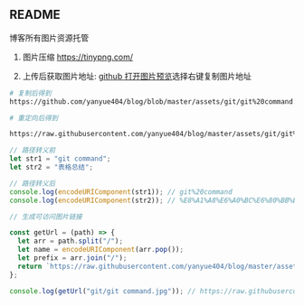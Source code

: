 ## README

博客所有图片资源托管

1. 图片压缩 https://tinypng.com/

2. 上传后获取图片地址: [github 打开图片预览](https://github.com/yanyue404/blog/tree/master/assets)选择右键复制图片地址

```bash
# 复制后得到
https://github.com/yanyue404/blog/blob/master/assets/git/git%20command.jpg?raw=true

# 重定向后得到

https://raw.githubusercontent.com/yanyue404/blog/master/assets/git/git%20command.jpg
```

```js
// 路径转义前
let str1 = "git command";
let str2 = "表格总结";

// 路径转义后
console.log(encodeURIComponent(str1)); // git%20command
console.log(encodeURIComponent(str2)); // %E8%A1%A8%E6%A0%BC%E6%80%BB%E7%BB%93

// 生成可访问图片链接

const getUrl = (path) => {
  let arr = path.split("/");
  let name = encodeURIComponent(arr.pop());
  let prefix = arr.join("/");
  return `https://raw.githubusercontent.com/yanyue404/blog/master/assets/${prefix}/${name}`;
};

console.log(getUrl("git/git command.jpg")); // https://raw.githubusercontent.com/yanyue404/blog/master/assets/git/git%20command.jpg
```
